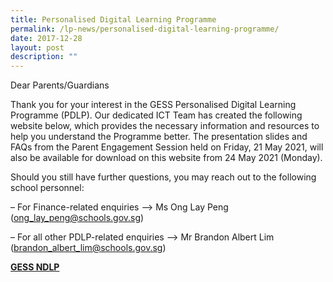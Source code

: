```yaml
---
title: Personalised Digital Learning Programme
permalink: /lp-news/personalised-digital-learning-programme/
date: 2017-12-28
layout: post
description: ""
---
```

Dear Parents/Guardians

Thank you for your interest in the GESS Personalised Digital Learning Programme (PDLP). Our dedicated ICT Team has created the following website below, which provides the necessary information and resources to help you understand the Programme better. The presentation slides and FAQs from the Parent Engagement Session held on Friday, 21 May 2021, will also be available for download on this website from 24 May 2021 (Monday). 

Should you still have further questions, you may reach out to the following school personnel:

– For Finance-related enquiries –> Ms Ong Lay Peng ([ong\_lay\_peng@schools.gov.sg](mailto:ong_lay_peng@schools.gov.sg))

– For all other PDLP-related enquiries –> Mr Brandon Albert Lim ([brandon\_albert\_lim@schools.gov.sg](mailto:brandon_albert_lim@schools.gov.sg))

[**GESS NDLP**](https://sites.google.com/moe.edu.sg/pdlpgess/home)